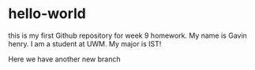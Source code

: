 # hello-world
this is my first Github repository for week 9 homework.
My name is Gavin henry. I am a student at UWM.
My major is IST!

Here we have another new branch
